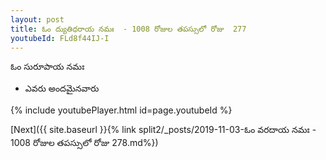 ```yaml
---
layout: post
title: ఓం ద్యుతిధరాయ నమః  - 1008 రోజుల తపస్సులో రోజు  277
youtubeId: FLd8f44IJ-I
---
```

 
 
 ఓం సురూపాయ నమః  
 
 -  ఎవరు అందమైనవారు 
 
  
 
  
 
 
 
 
 
 


{% include youtubePlayer.html id=page.youtubeId %}
 
[Next]({{ site.baseurl }}{% link  split2/_posts/2019-11-03-ఓం వరదాయ నమః  - 1008 రోజుల తపస్సులో రోజు  278.md%})
 
